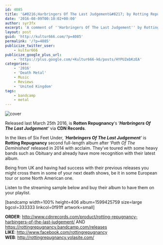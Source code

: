 ```yaml
---
id: 4085
title: '&#8216;Harbringers Of The Last Judgement&#8217; by Rotting Repugnancy &#8211; A Comment'
date: '2016-08-09T00:10:02+00:00'
author: syr3fx
excerpt: 'A comment of ''Harbringers Of The Last Judgement'' by Rotting Repugnancy (2016)'
layout: post
guid: 'http://kultur666.com/?p=4085'
permalink: '/?p=4085'
publicize_twitter_user:
    - kultur666
publicize_google_plus_url:
    - 'https://plus.google.com/+Kultur666-k6/posts/HYPUZebKzEA'
categories:
    - '2016'
    - 'Death Metal'
    - Music
    - Reviews
    - 'United Kingdom'
tags:
    - bandcamp
    - metal
---
```


![cover](http://localhost:8080/wp-content/uploads/2016/08/cover2.jpg)

Released last March 25th 2016, is **Rotten Repugnancy**‘s ‘***Harbringers Of The Last Judgement**‘* via **CDN Records**.

In the likes of Six Feet Under, ‘***Harbringers Of The Last Judgement**‘* is **Rotting Repugnancy** second full-length album after ‘*Path Of The Deminished*‘ released in 2014 with acclaim. They’ve toured with some heavy bands such as Obituary and already have more recognition with their latest album.

Being from UK and having had success with their previous releases you might cross them in some of your next death shows, be it in some European tour or some North American one.

Listen to the streaming sample below and buy their album to have them on your playlist.

\[bandcamp width=100% height=406 album=1599425759 size=large bgcol=333333 linkcol=0f91ff artwork=small\]

**ORDER**: <http://www.cdnrecords.com/product/rotting-repugnancy-harbingers-of-the-last-judgement/> AND <https://rottingrepugnancy.bandcamp.com/releases>  
**LIKE**: <http://www.facebook.com/rottingrepugnancy>  
**WEB**: <http://rottingrepugnancy.yolasite.com/>